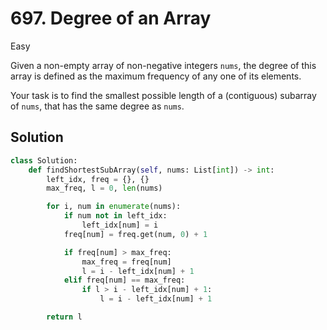 # 697. Degree of an Array

Easy

Given a non-empty array of non-negative integers `nums`, the degree of this
array is defined as the maximum frequency of any one of its elements.

Your task is to find the smallest possible length of a (contiguous) subarray of
`nums`, that has the same degree as `nums`.

## Solution

```python
class Solution:
    def findShortestSubArray(self, nums: List[int]) -> int:
        left_idx, freq = {}, {}
        max_freq, l = 0, len(nums)

        for i, num in enumerate(nums):
            if num not in left_idx:
                left_idx[num] = i
            freq[num] = freq.get(num, 0) + 1

            if freq[num] > max_freq:
                max_freq = freq[num]
                l = i - left_idx[num] + 1
            elif freq[num] == max_freq:
                if l > i - left_idx[num] + 1:
                    l = i - left_idx[num] + 1

        return l
```
